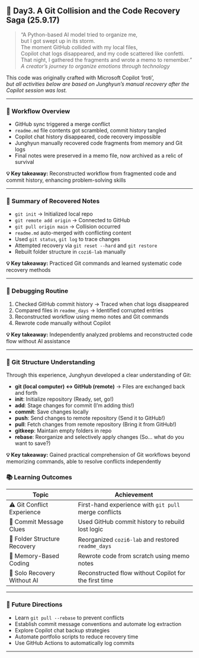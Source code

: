 ## 📘 Day3. A Git Collision and the Code Recovery Saga (25.9.17)

> “A Python-based AI model tried to organize me,  
but I got swept up in its storm.  
The moment GitHub collided with my local files,  
Copilot chat logs disappeared, and my code scattered like confetti.  
That night, I gathered the fragments and wrote a memo to remember.”  
_A creator’s journey to organize emotions through technology_

This code was originally crafted with Microsoft Copilot ‘Iroti’,  
_but all activities below are based on Junghyun’s manual recovery after the Copilot session was lost._

---

### 🧠 Workflow Overview

- GitHub sync triggered a merge conflict
- `readme.md` file contents got scrambled, commit history tangled
- Copilot chat history disappeared, code recovery impossible
- Junghyun manually recovered code fragments from memory and Git logs  
- Final notes were preserved in a memo file, now archived as a relic of survival
  
**💡 Key takeaway:** Reconstructed workflow from fragmented code and commit history, enhancing problem-solving skills

---

### 📄 Summary of Recovered Notes

- `git init` → Initialized local repo  
- `git remote add origin` → Connected to GitHub  
- `git pull origin main` → Collision occurred  
- `readme.md` auto-merged with conflicting content  
- Used `git status`, `git log` to trace changes  
- Attempted recovery via `git reset --hard` and `git restore`  
- Rebuilt folder structure in `cozi6-lab` manually

**💡 Key takeaway:** Practiced Git commands and learned systematic code recovery methods

---

### 🧪 Debugging Routine

1. Checked GitHub commit history → Traced when chat logs disappeared
2. Compared files in `readme_days` → Identified corrupted entries
3. Reconstructed workflow using memo notes and Git commands
4. Rewrote code manually without Copilot

**💡 Key takeaway:** Independently analyzed problems and reconstructed code flow without AI assistance


---

### 🧠 Git Structure Understanding

Through this experience, Junghyun developed a clear understanding of Git:

* **git (local computer) ↔ GitHub (remote)**
  → Files are exchanged back and forth
* **init**: Initialize repository  (Ready, set, go!)  
* **add**: Stage changes for commit (I’m adding this!)
* **commit**: Save changes locally
* **push**: Send changes to remote repository (Send it to GitHub!) 
* **pull**: Fetch changes from remote repository (Bring it from GitHub!)  
* **gitkeep**: Maintain empty folders in repo
* **rebase**: Reorganize and selectively apply changes (So… what do you want to save?)

**💡 Key takeaway:** Gained practical comprehension of Git workflows beyond memorizing commands, able to resolve conflicts independently



### 📚 Learning Outcomes

| Topic | Achievement |
|-------|-------------|
| ⚠️ Git Conflict Experience | First-hand experience with `git pull` merge conflicts |
| 🧾 Commit Message Clues | Used GitHub commit history to rebuild lost logic |
| 📁 Folder Structure Recovery | Reorganized `cozi6-lab` and restored `readme_days` |
| 🧠 Memory-Based Coding | Rewrote code from scratch using memo notes |
| 🐯 Solo Recovery Without AI | Reconstructed flow without Copilot for the first time |

---

### 🌱 Future Directions

* Learn `git pull --rebase` to prevent conflicts
* Establish commit message conventions and automate log extraction
* Explore Copilot chat backup strategies
* Automate portfolio scripts to reduce recovery time
* Use GitHub Actions to automatically log commits

---
